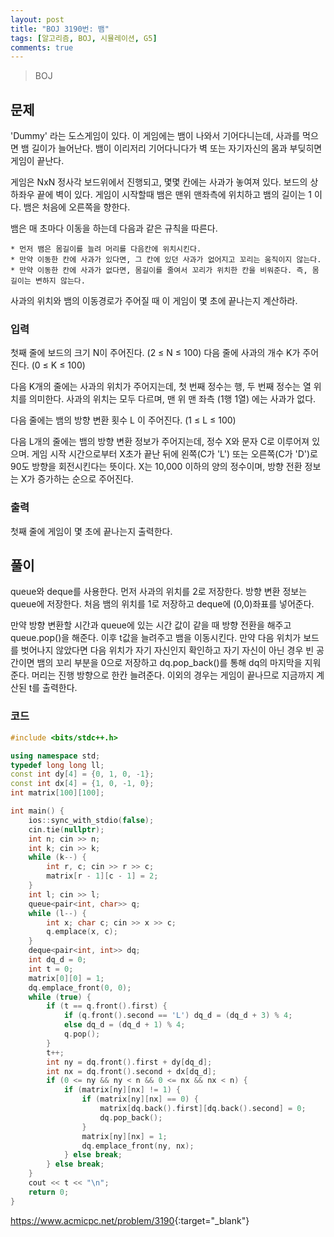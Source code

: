 ```yaml
---
layout: post
title: "BOJ 3190번: 뱀"
tags: [알고리즘, BOJ, 시뮬레이션, G5]
comments: true
---
```


> BOJ

## 문제
'Dummy' 라는 도스게임이 있다. 이 게임에는 뱀이 나와서 기어다니는데, 사과를 먹으면 뱀 길이가 늘어난다. 뱀이 이리저리 기어다니다가 벽 또는 자기자신의 몸과 부딪히면 게임이 끝난다.

게임은 NxN 정사각 보드위에서 진행되고, 몇몇 칸에는 사과가 놓여져 있다. 보드의 상하좌우 끝에 벽이 있다. 게임이 시작할때 뱀은 맨위 맨좌측에 위치하고 뱀의 길이는 1 이다. 뱀은 처음에 오른쪽을 향한다.

뱀은 매 초마다 이동을 하는데 다음과 같은 규칙을 따른다.

	* 먼저 뱀은 몸길이를 늘려 머리를 다음칸에 위치시킨다.
	* 만약 이동한 칸에 사과가 있다면, 그 칸에 있던 사과가 없어지고 꼬리는 움직이지 않는다.
	* 만약 이동한 칸에 사과가 없다면, 몸길이를 줄여서 꼬리가 위치한 칸을 비워준다. 즉, 몸길이는 변하지 않는다.

사과의 위치와 뱀의 이동경로가 주어질 때 이 게임이 몇 초에 끝나는지 계산하라.

### 입력
첫째 줄에 보드의 크기 N이 주어진다. (2 ≤ N ≤ 100) 다음 줄에 사과의 개수 K가 주어진다. (0 ≤ K ≤ 100)

다음 K개의 줄에는 사과의 위치가 주어지는데, 첫 번째 정수는 행, 두 번째 정수는 열 위치를 의미한다. 사과의 위치는 모두 다르며, 맨 위 맨 좌측 (1행 1열) 에는 사과가 없다.

다음 줄에는 뱀의 방향 변환 횟수 L 이 주어진다. (1 ≤ L ≤ 100)

다음 L개의 줄에는 뱀의 방향 변환 정보가 주어지는데,  정수 X와 문자 C로 이루어져 있으며. 게임 시작 시간으로부터 X초가 끝난 뒤에 왼쪽(C가 'L') 또는 오른쪽(C가 'D')로 90도 방향을 회전시킨다는 뜻이다. X는 10,000 이하의 양의 정수이며, 방향 전환 정보는 X가 증가하는 순으로 주어진다.

### 출력
첫째 줄에 게임이 몇 초에 끝나는지 출력한다.

## 풀이
queue와 deque를 사용한다. 먼저 사과의 위치를 2로 저장한다. 방향 변환 정보는 queue에 저장한다. 처음 뱀의 위치를 1로 저장하고 deque에 (0,0)좌표를 넣어준다.

만약 방향 변환할 시간과 queue에 있는 시간 값이 같을 때 방향 전환을 해주고 queue.pop()을 해준다. 이후 t값을 늘려주고 뱀을 이동시킨다. 만약 다음 위치가 보드를 벗어나지 않았다면 다음 위치가 자기 자신인지 확인하고 자기 자신이 아닌 경우 빈 공간이면 뱀의 꼬리 부분을 0으로 저장하고 dq.pop_back()를 통해 dq의 마지막을 지워준다. 머리는 진행 방향으로 한칸 늘려준다. 이외의 경우는 게임이 끝나므로 지금까지 계산된 t를 출력한다.

### 코드
```c++
#include <bits/stdc++.h>

using namespace std;
typedef long long ll;
const int dy[4] = {0, 1, 0, -1};
const int dx[4] = {1, 0, -1, 0};
int matrix[100][100];

int main() {
    ios::sync_with_stdio(false);
    cin.tie(nullptr);
    int n; cin >> n;
    int k; cin >> k;
    while (k--) {
        int r, c; cin >> r >> c;
        matrix[r - 1][c - 1] = 2;
    }
    int l; cin >> l;
    queue<pair<int, char>> q;
    while (l--) {
        int x; char c; cin >> x >> c;
        q.emplace(x, c);
    }
    deque<pair<int, int>> dq;
    int dq_d = 0;
    int t = 0;
    matrix[0][0] = 1;
    dq.emplace_front(0, 0);
    while (true) {
        if (t == q.front().first) {
            if (q.front().second == 'L') dq_d = (dq_d + 3) % 4;
            else dq_d = (dq_d + 1) % 4;
            q.pop();
        }
        t++;
        int ny = dq.front().first + dy[dq_d];
        int nx = dq.front().second + dx[dq_d];
        if (0 <= ny && ny < n && 0 <= nx && nx < n) {
            if (matrix[ny][nx] != 1) {
                if (matrix[ny][nx] == 0) {
                    matrix[dq.back().first][dq.back().second] = 0;
                    dq.pop_back();
                }
                matrix[ny][nx] = 1;
                dq.emplace_front(ny, nx);
            } else break;
        } else break;
    }
    cout << t << "\n";
    return 0;
}

```

<https://www.acmicpc.net/problem/3190>{:target="_blank"}
